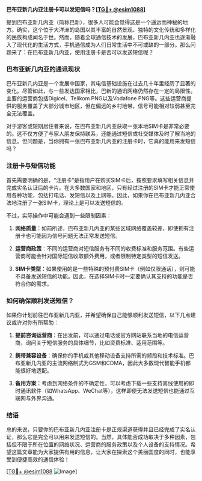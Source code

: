 **巴布亚新几内亚注册卡可以发短信吗？[[TG💪+ @esim1088](https://t.me/s/esim1088)]**

提到巴布亚新几内亚（简称巴新），很多人可能会觉得这是一个遥远而神秘的地方。确实，这个位于大洋洲的岛国以其丰富的自然景观、独特的文化传统和多样化的民族构成闻名于世。然而，随着全球通信技术的发展，巴布亚新几内亚也逐渐融入了现代化的生活方式，手机通信成为人们日常生活中不可或缺的一部分。那么问题来了：在巴布亚新几内亚，使用注册卡是否可以发送短信呢？

### 巴布亚新几内亚的通讯现状

巴布亚新几内亚是一个发展中国家，其电信基础设施在过去几十年里经历了显著的变化。尽管如此，与一些发达国家相比，巴新的通讯网络仍然存在一定的局限性。主要的运营商包括Digicel、Telikom PNG以及Vodafone PNG等。这些运营商提供的服务覆盖了大部分城市地区，但在偏远的乡村地带，信号可能相对较弱甚至完全无法覆盖。

对于游客或短期居住者来说，在巴布亚新几内亚获取一张本地SIM卡是非常必要的。这不仅方便了与家人朋友保持联系，还能通过短信或社交媒体及时了解当地的信息。但问题是，当你拥有一张巴布亚新几内亚的注册卡时，它真的能用来发短信吗？

### 注册卡与短信功能

首先需要明确的是，“注册卡”是指用户在购买SIM卡后，按照要求填写相关信息并完成实名认证后的卡片。在大多数国家和地区，只有经过注册的SIM卡才能正常使用各种功能，包括打电话、发短信以及上网等。因此，如果你在巴布亚新几内亚合法地注册了一张SIM卡，理论上是可以发送短信的。

不过，实际操作中可能会遇到一些限制因素：

1. **网络质量**：如前所述，巴布亚新几内亚的某些区域网络覆盖较差，即使拥有注册卡也可能因为信号问题无法正常发送短信。
   
2. **运营商政策**：不同的运营商对短信服务有不同的收费标准和服务范围。有些运营商可能会针对国际短信收取额外费用，或者限制特定类型的短信发送。

3. **SIM卡类型**：如果使用的是一些特殊的预付费SIM卡（例如仅限通话），则可能不具备发送短信的功能。因此，在选择SIM卡时一定要确认其支持的功能是否符合你的需求。

### 如何确保顺利发送短信？

如果你计划前往巴布亚新几内亚，并希望确保自己能够顺利发送短信，以下几点建议或许对你有所帮助：

1. **提前咨询运营商**：在出发前，可以通过电话或官方网站联系当地的电信运营商，询问关于短信服务的具体细节，比如资费标准、适用范围等。

2. **携带兼容设备**：确保你的手机或其他移动设备支持所需的频段和技术标准。巴布亚新几内亚的主流网络制式为GSM和CDMA，因此大多数现代智能手机都能很好地适配。

3. **备用方案**：考虑到网络条件的不确定性，可以考虑下载一些支持离线使用的即时通讯软件（如WhatsApp、WeChat等），这样即便无法发送短信也能通过互联网与外界沟通。

### 结语

总的来说，只要你的巴布亚新几内亚注册卡是正规渠道获得并且已经完成了实名认证，那么它是完全可以用来发送短信的。当然，具体能否成功取决于多种因素，包括但不限于所在位置的网络状况、运营商的服务政策以及个人设备的支持情况。希望这篇文章能为大家提供有用的信息，让大家在探索这个美丽国度的同时，也能享受到便捷高效的通信体验！

[[TG💪+ @esim1088](https://t.me/s/esim1088) ![Image](https://i.postimg.cc/4NQfJmqS/Snipaste-2025-05-13-00-14-12.png)]